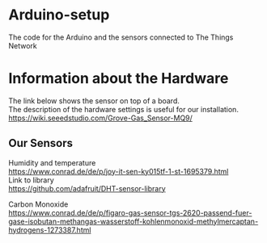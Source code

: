 # Arduino-setup
The code for the Arduino and the sensors connected to The Things Network



# Information about the Hardware
The link below shows the sensor on top of a board.<br />
The description of the hardware settings is useful for our installation.<br />
https://wiki.seeedstudio.com/Grove-Gas_Sensor-MQ9/

## Our Sensors
Humidity and temperature<br />
https://www.conrad.de/de/p/joy-it-sen-ky015tf-1-st-1695379.html
<br />
Link to library<br />
https://github.com/adafruit/DHT-sensor-library

Carbon Monoxide<br />
https://www.conrad.de/de/p/figaro-gas-sensor-tgs-2620-passend-fuer-gase-isobutan-methangas-wasserstoff-kohlenmonoxid-methylmercaptan-hydrogens-1273387.html
